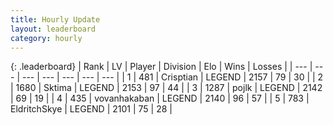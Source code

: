 ```yaml
---
title: Hourly Update
layout: leaderboard
category: hourly
---
```


{: .leaderboard}
| Rank | LV | Player | Division | Elo | Wins | Losses |
| --- | --- | --- | --- | --- | --- | --- |
| <span data-change="0">1</span> | 481 | <span title="ID: 665674">Crisptian</span> | LEGEND | <span data-change="0">2157</span> | <span data-change="0">79</span> | <span data-change="0">30</span> |
| <span data-change="0">2</span> | 1680 | <span title="ID: 353063">Sktima</span> | LEGEND | <span data-change="0">2153</span> | <span data-change="0">97</span> | <span data-change="0">44</span> |
| <span data-change="0">3</span> | 1287 | <span title="ID: 4783">pojlk</span> | LEGEND | <span data-change="0">2142</span> | <span data-change="0">69</span> | <span data-change="0">19</span> |
| <span data-change="0">4</span> | 435 | <span title="ID: 413576">vovanhakaban</span> | LEGEND | <span data-change="0">2140</span> | <span data-change="0">96</span> | <span data-change="0">57</span> |
| <span data-change="0">5</span> | 783 | <span title="ID: 174926">EldritchSkye</span> | LEGEND | <span data-change="0">2101</span> | <span data-change="0">75</span> | <span data-change="0">28</span> |